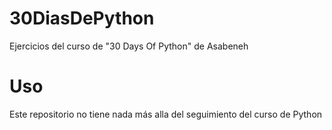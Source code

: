 # 30DiasDePython
Ejercicios del curso de "30 Days Of Python" de Asabeneh
# Uso
Este repositorio no tiene nada más alla del seguimiento del curso de Python
